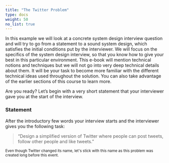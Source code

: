 ```yaml
---
title: "The Twitter Problem"
type: docs
weight: 50
no_list: true
---
```

In this example we will look at a concrete system design interview question and will try to go from a statement to a sound system design, which satisfies the initial conditions put by the interviewer. We will focus on the specifics of the system design interview, so that you know how to give your best in this particular environment. This e-book will mention technical notions and techniques but we will not go into very deep technical details about them. It will be your task to become more familiar with the different technical ideas used throughout the solution. You can also take advantage of the earlier sections of this course to learn more.

Are you ready? Let’s begin with a very short statement that your interviewer gave you at the start of the interview.

### Statement

After the introductory few words your interview starts and the interviewer gives you the following task:

>“Design a simplified version of Twitter where people can post tweets, follow other people and like tweets.”

<small>Even though Twitter changed its name, let's stick with this name as this problem was created long before this event.</small>
